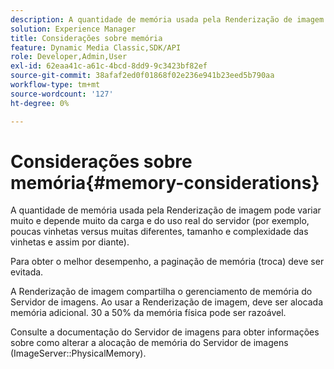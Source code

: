 ```yaml
---
description: A quantidade de memória usada pela Renderização de imagem pode variar muito e depende muito da carga e do uso real do servidor (por exemplo, poucas vinhetas versus muitas diferentes, tamanho e complexidade das vinhetas e assim por diante).
solution: Experience Manager
title: Considerações sobre memória
feature: Dynamic Media Classic,SDK/API
role: Developer,Admin,User
exl-id: 62eaa41c-a61c-4bcd-8dd9-9c3423bf82ef
source-git-commit: 38afaf2ed0f01868f02e236e941b23eed5b790aa
workflow-type: tm+mt
source-wordcount: '127'
ht-degree: 0%

---
```


# Considerações sobre memória{#memory-considerations}

A quantidade de memória usada pela Renderização de imagem pode variar muito e depende muito da carga e do uso real do servidor (por exemplo, poucas vinhetas versus muitas diferentes, tamanho e complexidade das vinhetas e assim por diante).

Para obter o melhor desempenho, a paginação de memória (troca) deve ser evitada.

A Renderização de imagem compartilha o gerenciamento de memória do Servidor de imagens. Ao usar a Renderização de imagem, deve ser alocada memória adicional. 30 a 50% da memória física pode ser razoável.

Consulte a documentação do Servidor de imagens para obter informações sobre como alterar a alocação de memória do Servidor de imagens (ImageServer::PhysicalMemory).
